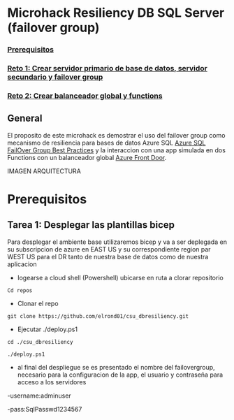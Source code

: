 # Microhack Resiliency DB SQL Server (failover group)

### [Prerequisitos](#prerequisitos)

### [Reto 1: Crear servidor primario de base de datos, servidor secundario y failover group](#reto-1-crear-servidores-sql-failover)

### [Reto 2: Crear balanceador global y functions](#reto-2-crear-balanceadorglobal-functions)

## General
El proposito de este microhack es demostrar el uso del failover group como mecanismo de resiliencia para bases de datos Azure SQL [Azure SQL FailOver Group Best Practices](https://learn.microsoft.com/en-us/azure/azure-sql/database/auto-failover-group-sql-db?view=azuresql&tabs=azure-powershell) y la interaccion con una app simulada en dos Functions con un balanceador global [Azure Front Door](https://learn.microsoft.com/es-es/azure/frontdoor/front-door-overview).

IMAGEN ARQUITECTURA

# Prerequisitos

## Tarea 1: Desplegar las plantillas bicep

Para desplegar el ambiente base utilizaremos bicep y va a ser deplegada en su subscripcion de azure en EAST US y su correspondiente region par WEST US para el DR tanto de nuestra base de datos como de nuestra aplicacion

- logearse a cloud shell (Powershell) ubicarse en ruta a clorar repositorio

`Cd repos`

- Clonar el repo 

`git clone https://github.com/elrond01/csu_dbresiliency.git`

- Ejecutar ./deploy.ps1

`cd ./csu_dbresiliency`

`./deploy.ps1`

- al final del despliegue se es presentado el nombre del failovergroup, necesario para la configuracion de la app, el usuario y contraseña para acceso a los servidores

-username:adminuser

-pass:SqlPasswd1234567
